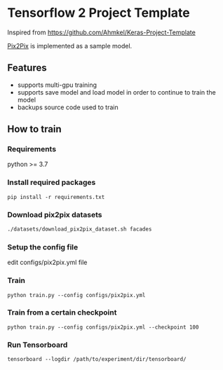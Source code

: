 # Tensorflow 2 Project Template
Inspired from https://github.com/Ahmkel/Keras-Project-Template

[Pix2Pix](https://phillipi.github.io/pix2pix/) is implemented as a sample model.

## Features
- supports multi-gpu training
- supports save model and load model in order to continue to train the model
- backups source code used to train

## How to train
### Requirements
python >= 3.7

### Install required packages
```shell
pip install -r requirements.txt
```

### Download pix2pix datasets
```bash
./datasets/download_pix2pix_dataset.sh facades
```

### Setup the config file
edit configs/pix2pix.yml file

### Train
```shell
python train.py --config configs/pix2pix.yml
```

### Train from a certain checkpoint
```shell
python train.py --config configs/pix2pix.yml --checkpoint 100 
```

### Run Tensorboard
```shell
tensorboard --logdir /path/to/experiment/dir/tensorboard/
```